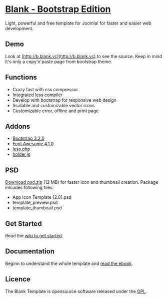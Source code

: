 # [Blank - Bootstrap Edition](http://blank.vc)

Light, powerful and free template for Joomla!
for faster and easier web development.

## Demo

Look at [http://b.blank.vc](http://b.blank.vc) to see the source. Keep in mind it's only a copy'n'paste page from bootstrap theme.

## Functions

* Crazy fast with css compressor
* Integrated less compiler
* Develop with bootstrap for responsive web design
* Scalable and customizable vector icons
* Customizable error, offline and print page

## Addons 

* [Bootstrap 3.2.0](http://getbootstrap.com/)
* [Font Awesome 4.1.0](https://fortawesome.github.io/Font-Awesome/)
* [less.php](https://github.com/oyejorge/less.php)
* [holder.js](http://imsky.github.io/holder/)

## PSD

[Download psd.zip](http://itr.im/psd) (12 MB) for faster icon and thumbnail creation. Package inlcudes following files:

* App Icon Template [2.0].psd
* template_preview.psd
* template_thumbnail.psd

## Get Started

Read the [wiki to get started](https://github.com/Bloggerschmidt/Blank-Template/wiki/Getting-started).

## Documentation

Beginn to understand the whole template and [read the ebook](http://blank.vc/ebook.html).

## Licence

The Blank Template is opensource software released under the [GPL](http://www.gnu.org/licenses/gpl-2.0.txt).
